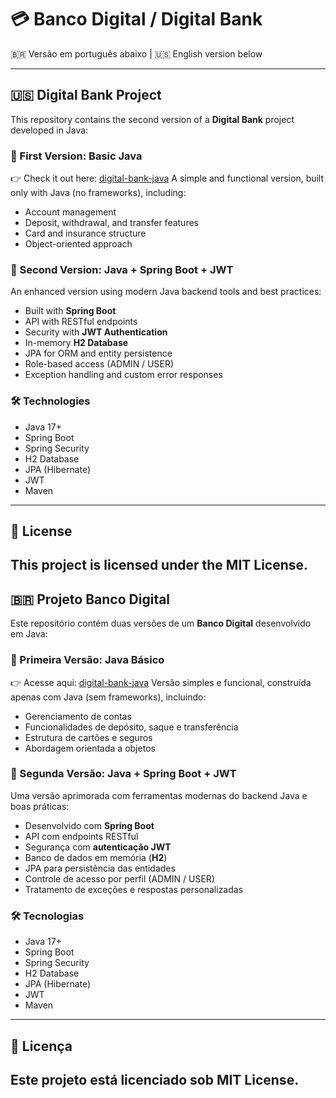 # 💳 Banco Digital / Digital Bank

🇧🇷 Versão em português abaixo | 🇺🇸 English version below

---

## 🇺🇸 Digital Bank Project

This repository contains the second version of a **Digital Bank** project developed in Java:

### 📌 First Version: Basic Java 
👉 Check it out here: [digital-bank-java](https://github.com/bbarrosomoreira/digital-bank-java)
A simple and functional version, built only with Java (no frameworks), including:

- Account management
- Deposit, withdrawal, and transfer features
- Card and insurance structure
- Object-oriented approach

### 🚀 Second Version: Java + Spring Boot + JWT

An enhanced version using modern Java backend tools and best practices:

- Built with **Spring Boot**
- API with RESTful endpoints
- Security with **JWT Authentication**
- In-memory **H2 Database**
- JPA for ORM and entity persistence
- Role-based access (ADMIN / USER)
- Exception handling and custom error responses

### 🛠️ Technologies

- Java 17+
- Spring Boot
- Spring Security
- H2 Database
- JPA (Hibernate)
- JWT
- Maven

---
## 📄 License

This project is licensed under the MIT License.
---

## 🇧🇷 Projeto Banco Digital

Este repositório contém duas versões de um **Banco Digital** desenvolvido em Java:

### 📌 Primeira Versão: Java Básico
👉 Acesse aqui: [digital-bank-java](https://github.com/bbarrosomoreira/digital-bank-java)
Versão simples e funcional, construída apenas com Java (sem frameworks), incluindo:

- Gerenciamento de contas
- Funcionalidades de depósito, saque e transferência
- Estrutura de cartões e seguros
- Abordagem orientada a objetos

### 🚀 Segunda Versão: Java + Spring Boot + JWT

Uma versão aprimorada com ferramentas modernas do backend Java e boas práticas:

- Desenvolvido com **Spring Boot**
- API com endpoints RESTful
- Segurança com **autenticação JWT**
- Banco de dados em memória (**H2**)
- JPA para persistência das entidades
- Controle de acesso por perfil (ADMIN / USER)
- Tratamento de exceções e respostas personalizadas

### 🛠️ Tecnologias

- Java 17+
- Spring Boot
- Spring Security
- H2 Database
- JPA (Hibernate)
- JWT
- Maven

---
## 📄 Licença

Este projeto está licenciado sob MIT License.
---
